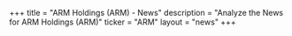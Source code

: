 +++
title = "ARM Holdings (ARM) - News"
description = "Analyze the News for ARM Holdings (ARM)"
ticker = "ARM"
layout = "news"
+++

